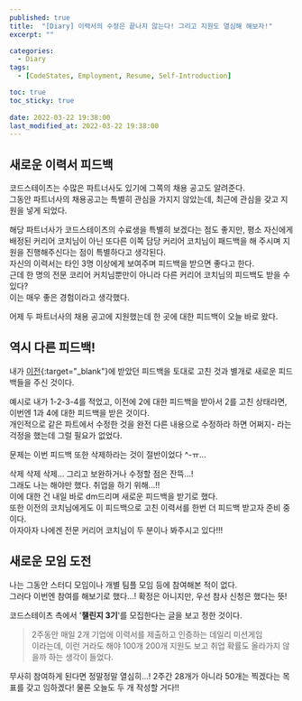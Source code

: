 ```yaml
---
published: true
title:  "[Diary] 이력서의 수정은 끝나지 않는다! 그리고 지원도 열심해 해보자!"
excerpt: ""

categories:
  - Diary
tags:
  - [CodeStates, Employment, Resume, Self-Introduction]

toc: true
toc_sticky: true
 
date: 2022-03-22 19:38:00
last_modified_at: 2022-03-22 19:38:00
---
```


## 새로운 이력서 피드백  

코드스테이츠는 수많은 파트너사도 있기에 그쪽의 채용 공고도 알려준다.  
그동안 파트너사의 채용공고는 특별히 관심을 가지지 않았는데, 최근에 관심을 갖고 지원을 넣게 되었다.  

해당 파트너사가 코드스테이츠의 수료생을 특별히 보겠다는 점도 좋지만, 평소 자신에게 배정된 커리어 코치님이 아닌 또다른 이쪽 담당 커리어 코치님이 패드백을 해 주시며 지원을 진행해주신다는 점이 특별하다고 생각된다.  
자신의 이력서는 타인 3명 이상에게 보여주며 피드백을 받으면 좋다고 한다.  
근데 한 명의 전문 코리어 커치님뿐만이 아니라 다른 커리어 코치님의 피드백도 받을 수 있다?  
이는 매우 좋은 경험이라고 생각했다.  

어제 두 파트너사의 채용 공고에 지원했는데 한 곳에 대한 피드백이 오늘 바로 왔다.  

## 역시 다른 피드백!  

내가 [이전](https://siri-syl.github.io/diary/diary-resume2/){:target="_blank"}에 받았던 피드백을 토대로 고친 것과 별개로 새로운 피드백들을 주신 것이다.  

예시로 내가 1-2-3-4를 적었고, 이전에 2에 대한 피드백을 받아서 2를 고친 상태라면, 이번엔 1과 4에 대한 피드백을 받은 것이다.  
개인적으로 같은 파트에서 수정한 것을 완전 다른 내용으로 수정하라 하면 어쩌지- 라는 걱정을 했는데 그럴 필요가 없었다.  

문제는 이번 피드백 또한 삭제하라는 것이 절반이었다 ^-ㅠ...  

삭제 삭제 삭제... 그리고 보완하거나 수정할 점은 잔뜩...!  
그래도 나는 해야만 했다. 취업을 하기 위해...!!  
이에 대한 건 내일 바로 dm드리며 새로운 피드백을 받기로 했다.  
또한 이전의 코치님에게도 이 피드백으로 고친 이력서를 한번 더 피드백 받고자 준비 중이다.  
아자아자 나에겐 전문 커리어 코치님이 두 분이나 봐주시고 있다!!!  


## 새로운 모임 도전  
나는 그동안 스터디 모임이나 개별 팀플 모임 등에 참여해본 적이 없다.  
그러다 이번엔 참여를 해보기로 했다...! 확정은 아니지만, 우선 참사 신청은 했다는 뜻!  

코드스테이츠 측에서 '**챌린지 3기**'를 모집한다는 글을 보고 정한 것이다.  
> 2주동안 매일 2개 기업에 이력서를 제출하고 인증하는 데일리 미션게임  
이라는데, 이런 거라도 해야 100개 200개 지원도 보고 취업 확률도 올라가지 않을까 하는 생각이 들었다.  

무사히 참여하게 된다면 정말정말 열심히...! 2주간 28개가 아니라 50개는 찍겠다는 목표를 갖고 임하겠다!
물론 오늘도 두 개 작성할 거다!!  

<br/>
<br/>